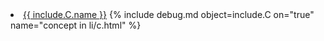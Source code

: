 <li><a href="{{include.C._urls.base_html | relative_url}}">{{ include.C.name }}</a>
    {% include debug.md object=include.C on="true" name="concept in li/c.html" %}
</li>